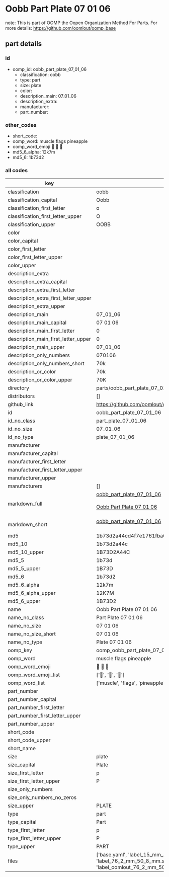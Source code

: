 # Oobb Part Plate 07 01 06  

note: This is part of OOMP the Oopen Organization Method For Parts. For more details: https://github.com/oomlout/oomp_base

##  part details





### id
* oomp_id: oobb_part_plate_07_01_06
  * classification: oobb
  * type: part
  * size: plate
  * color: 
  * description_main: 07_01_06
  * description_extra: 
  * manufacturer: 
  * part_number: 

### other_codes
* short_code: 
* oomp_word: muscle flags pineapple
* oomp_word_emoji :muscle: :flags: :pineapple:
* md5_6_alpha: 12k7m
* md5_6: 1b73d2

### all codes 
| key | value |  
| --- | --- |  
| classification | oobb |  
| classification_capital | Oobb |  
| classification_first_letter | o |  
| classification_first_letter_upper | O |  
| classification_upper | OOBB |  
| color |  |  
| color_capital |  |  
| color_first_letter |  |  
| color_first_letter_upper |  |  
| color_upper |  |  
| description_extra |  |  
| description_extra_capital |  |  
| description_extra_first_letter |  |  
| description_extra_first_letter_upper |  |  
| description_extra_upper |  |  
| description_main | 07_01_06 |  
| description_main_capital | 07 01 06 |  
| description_main_first_letter | 0 |  
| description_main_first_letter_upper | 0 |  
| description_main_upper | 07_01_06 |  
| description_only_numbers | 070106 |  
| description_only_numbers_short | 70k |  
| description_or_color | 70k |  
| description_or_color_upper | 70K |  
| directory | parts/oobb_part_plate_07_01_06 |  
| distributors | [] |  
| github_link | https://github.com/oomlout/oomlout_oomp_part_src/tree/main/parts/oobb_part_plate_07_01_06/working |  
| id | oobb_part_plate_07_01_06 |  
| id_no_class | part_plate_07_01_06 |  
| id_no_size | 07_01_06 |  
| id_no_type | plate_07_01_06 |  
| manufacturer |  |  
| manufacturer_capital |  |  
| manufacturer_first_letter |  |  
| manufacturer_first_letter_upper |  |  
| manufacturer_upper |  |  
| manufacturers | [] |  
| markdown_full | [oobb_part_plate_07_01_06](https://github.com/oomlout/oomlout_oomp_part_src/tree/main/parts/oobb_part_plate_07_01_06/working)<br>[](https://github.com/oomlout/oomlout_oomp_part_src/tree/main/parts/oobb_part_plate_07_01_06/working)<br>[Oobb Part Plate 07 01 06](https://github.com/oomlout/oomlout_oomp_part_src/tree/main/parts/oobb_part_plate_07_01_06/working)<br><br> |  
| markdown_short | [oobb_part_plate_07_01_06](https://github.com/oomlout/oomlout_oomp_part_src/tree/main/parts/oobb_part_plate_07_01_06/working)<br><br> |  
| md5 | 1b73d2a44cd4f7e1761fba0dff9da8f4 |  
| md5_10 | 1b73d2a44c |  
| md5_10_upper | 1B73D2A44C |  
| md5_5 | 1b73d |  
| md5_5_upper | 1B73D |  
| md5_6 | 1b73d2 |  
| md5_6_alpha | 12k7m |  
| md5_6_alpha_upper | 12K7M |  
| md5_6_upper | 1B73D2 |  
| name | Oobb Part Plate 07 01 06 |  
| name_no_class | Part Plate 07 01 06 |  
| name_no_size | 07 01 06 |  
| name_no_size_short | 07 01 06 |  
| name_no_type | Plate 07 01 06 |  
| oomp_key | oomp_oobb_part_plate_07_01_06 |  
| oomp_word | muscle flags pineapple |  
| oomp_word_emoji | :muscle: :flags: :pineapple: |  
| oomp_word_emoji_list | [':muscle:', ':flags:', ':pineapple:'] |  
| oomp_word_list | ['muscle', 'flags', 'pineapple'] |  
| part_number |  |  
| part_number_capital |  |  
| part_number_first_letter |  |  
| part_number_first_letter_upper |  |  
| part_number_upper |  |  
| short_code |  |  
| short_code_upper |  |  
| short_name |  |  
| size | plate |  
| size_capital | Plate |  
| size_first_letter | p |  
| size_first_letter_upper | P |  
| size_only_numbers |  |  
| size_only_numbers_no_zeros |  |  
| size_upper | PLATE |  
| type | part |  
| type_capital | Part |  
| type_first_letter | p |  
| type_first_letter_upper | P |  
| type_upper | PART |  
| files | ['base.yaml', 'label_15_mm_30_mm.pdf', 'label_15_mm_30_mm.svg', 'label_76_2_mm_50_8_mm.pdf', 'label_76_2_mm_50_8_mm.svg', 'label_oomlout_76_2_mm_50_8_mm.pdf', 'label_oomlout_76_2_mm_50_8_mm.svg', 'readme.md', 'working.json', 'working.yaml'] |  
